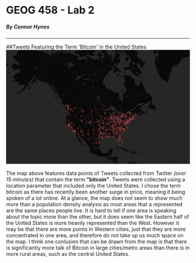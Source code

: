 # GEOG 458 - Lab 2
##### By Connor Hynes
* * *
##Tweets Featuring the Term 'Bitcoin' in the United States
![Tweets featuring "Bitcoin"](img/lab2map.png)

The map above features data points of Tweets collected from Twitter *(over 15 minutes)* that contain the term **"bitcoin"**. Tweets were collected using a location parameter that included only the United States. I chose the term bitcoin as there has recently been another surge in price, meaning it being spoken of a lot online. At a glance, the map does not seem to show much more than a population density analysis as most areas that a represented are the same places people live. It is hard to tell if one area is speaking about the topic more than the other, but it does seem like the Eastern half of the United States is more heavily represented than the West. However it may be that there are more points in Western cities, just that they are more concentrated in one area, and therefore do not take up us much space on the map. I think one conlusion that can be drawn from the map is that there is significantly more talk of Bitcoin in large cities/metro areas than there is in more rural areas, such as the central United States.
